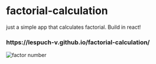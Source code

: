 # factorial-calculation

just a simple app that calculates factorial. Build in react!
<h3>https://lespuch-v.github.io/factorial-calculation/</h3>


![factor number](https://user-images.githubusercontent.com/36127590/160554369-e3cd06bc-7ccb-4beb-896a-da4dc48e2fee.png)
